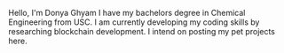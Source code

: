 Hello, I'm Donya Ghyam
I have my bachelors degree in Chemical Engineering from USC.
I am currently developing my coding skills by researching blockchain development.
I intend on posting my pet projects here.
